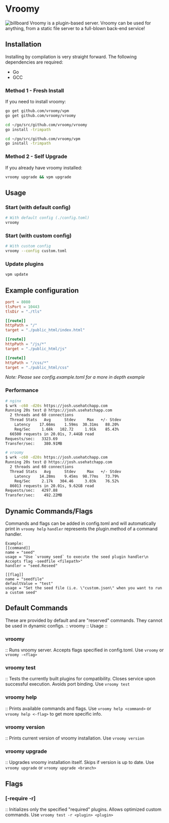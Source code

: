 # Vroomy

![billboard](https://github.com/vroomy/vroomy/blob/master/vroomy-billboard.png?raw=true "Vroomy billboard")
Vroomy is a plugin-based server. Vroomy can be used for anything, from a static file server to a full-blown back-end service!

## Installation
Installing by compilation is very straight forward. The following dependencies are required:
- Go
- GCC

### Method 1 - Fresh Install
If you need to install vroomy:
```bash
go get github.com/vroomy/vpm
go get github.com/vroomy/vroomy

cd ~/go/src/github.com/vroomy/vroomy
go install -trimpath

cd ~/go/src/github.com/vroomy/vpm
go install -trimpath
```

### Method 2 - Self Upgrade
If you already have vroomy installed:
```bash
vroomy upgrade && vpm upgrade

```

## Usage
### Start (with default config)
```bash
# With default config (./config.toml)
vroomy
```

### Start (with custom config)
```bash
# With custom config
vroomy --config custom.toml
```

### Update plugins
```bash
vpm update
```

## Example configuration
```toml
port = 8080
tlsPort = 10443 
tlsDir = "./tls"

[[route]]
httpPath = "/"
target = "./public_html/index.html"

[[route]]
httpPath = "/js/*"
target = "./public_html/js"

[[route]]
httpPath = "/css/*"
target = "./public_html/css"
```

*Note: Please see config.example.toml for a more in depth example*

### Performance
```bash
# nginx
$ wrk -c60 -d20s https://josh.usehatchapp.com
Running 20s test @ https://josh.usehatchapp.com
  2 threads and 60 connections
  Thread Stats   Avg      Stdev     Max   +/- Stdev
    Latency    17.66ms    1.59ms  30.31ms   88.20%
    Req/Sec     1.68k   102.72     1.91k    85.43%
  66500 requests in 20.01s, 7.44GB read
Requests/sec:   3323.69
Transfer/sec:    380.91MB

# vroomy
$ wrk -c60 -d20s https://josh.usehatchapp.com
Running 20s test @ https://josh.usehatchapp.com
  2 threads and 60 connections
  Thread Stats   Avg      Stdev     Max   +/- Stdev
    Latency    14.28ms    9.45ms  98.77ms   73.79%
    Req/Sec     2.17k   304.46     3.03k    76.52%
  86013 requests in 20.01s, 9.62GB read
Requests/sec:   4297.88
Transfer/sec:    492.22MB
```

## Dynamic Commands/Flags
Commands and flags can be added in config.toml and will automatically print in `vroomy help`
`handler` represents the plugin.method of a command handler.

```
Example: 
[[command]]
name = "seed"
usage = "Use `vroomy seed` to execute the seed plugin handler\n  Accepts flag -seedfile <filepath>"
handler = "seed.Reseed"

[[flag]]
name = "seedfile"
defaultValue = "test"
usage = "Set the seed file (i.e. \"custom.json\" when you want to run a custom seed"
```

## Default Commands

These are provided by default and are "reserved" commands. They cannot be used in dynamic configs.
:: vroomy :: Usage ::

### vroomy
  :: Runs vroomy server.
  Accepts flags specified in config.toml.
  Use `vroomy` or `vroomy -<flag>`

### vroomy test
  :: Tests the currently built plugins for compatibility.
  Closes service upon successful execution. Avoids port binding.
  Use `vroomy test`

### vroomy help
  :: Prints available commands and flags.
  Use `vroomy help <command>` or `vroomy help <-flag>` to get more specific info.

### vroomy version
  :: Prints current version of vroomy installation.
  Use `vroomy version`

### vroomy upgrade
  :: Upgrades vroomy installation itself.
  Skips if version is up to date.
  Use `vroomy upgrade` or `vroomy upgrade <branch>`

## Flags

### [-require -r]
  :: Initializes only the specified "required" plugins.
  Allows optimized custom commands.
  Use `vroomy test -r <plugin> <plugin>`
